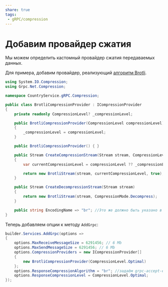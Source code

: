```yaml
---
share: true
tags:
 - gRPC/compression
---
```

# Добавим провайдер сжатия
Мы можем определить кастомный провайдер сжатия передаваемых данных.

Для примера, добавим провайдер, реализующий [алгоритм Brotli](https://ru.wikipedia.org/wiki/Brotli).
```csharp
using System.IO.Compression;
using Grpc.Net.Compression;

namespace CountryService.gRPC.Compression;

public class BrotliCompressionProvider : ICompressionProvider
{
    private readonly CompressionLevel? _compressionLevel;

    public BrotliCompressionProvider(CompressionLevel compressionLevel)
    {
        _compressionLevel = compressionLevel;
    }

    public BrotliCompressionProvider() { }

    public Stream CreateCompressionStream(Stream stream, CompressionLevel? compressionLevel)
    {
        var currentCompressionLevel = compressionLevel ?? _compressionLevel ?? CompressionLevel.Fastest;

        return new BrotliStream(stream, currentCompressionLevel, true);
    }

    public Stream CreateDecompressionStream(Stream stream)
    {
        return new BrotliStream(stream, CompressionMode.Decompress);
    }

    public string EncodingName => "br"; //Это же должно быть указано в grpc-accept-encoding
}
```
Теперь добавляем опции к методу `AddGrpc`:
```csharp
builder.Services.AddGrpc(options =>
{
    options.MaxReceiveMessageSize = 6291456; // 6 Mb
    options.MaxSendMessageSize = 6291456; // 6 Mb
    options.CompressionProviders = new ICompressionProvider[] 
    {
		new BrotliCompressionProvider(CompressionLevel.Optimal)
	};
    options.ResponseCompressionAlgorithm = "br"; //задаём grpc-accept-encoding, соответствует указанному в провайдере
    options.ResponseCompressionLevel = CompressionLevel.Optimal;
});
```
